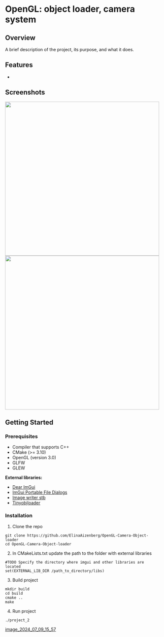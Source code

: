 # OpenGL: object loader, camera system
## Overview
A brief description of the project, its purpose, and what it does.

## Features
- 

## Screenshots
<img src="https://github.com/user-attachments/assets/889a11ad-2051-49b2-9572-e9881aad1657" width="500">

<img src="https://github.com/user-attachments/assets/89436452-ce39-4269-811c-a98ccaf209fd" width="500">


## Getting Started
### Prerequisites
- Compiler that supports C++
- CMake (>= 3.10)
- OpenGL (version 3.0)
- GLFW
- GLEW

**External libraries:**
- [Dear ImGui](https://github.com/ocornut/imgui)
- [ImGui Portable File Dialogs](https://github.com/samhocevar/portable-file-dialogs)
- [Image writer stb](https://github.com/nothings/stb/blob/master/stb_image_write.h)
- [Tinyobjloader](https://github.com/tinyobjloader/tinyobjloader)

### Installation
1. Clone the repo
```
git clone https://github.com/ElinaAizenberg/OpenGL-Camera-Object-loader
cd OpenGL-Camera-Object-loader
```

2. In CMakeLists.txt update the path to the folder with external libraries
```
#TODO Specify the directory where imgui and other libraries are located
set(EXTERNAL_LIB_DIR /path_to_directory/libs)
```

3. Build project
```
mkdir build
cd build
cmake ..
make
```

4. Run project
```
./project_2
```



[image_2024_07_09_15_57](https://github.com/ElinaAizenberg/opengl_project_2/assets/77394738/0dbfd802-b2e0-4525-93e3-15e20852816c)
